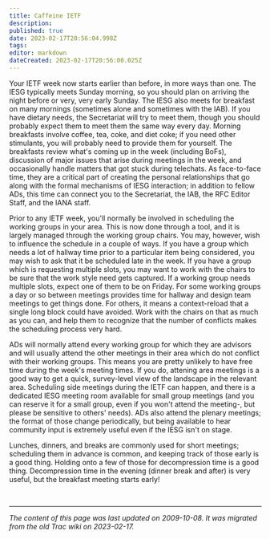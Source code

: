```yaml
---
title: Caffeine IETF
description: 
published: true
date: 2023-02-17T20:56:04.998Z
tags: 
editor: markdown
dateCreated: 2023-02-17T20:56:00.025Z
---
```


 Your IETF week now starts earlier than before, in more ways than one. The IESG typically meets Sunday morning, so you should plan on arriving the night before or very, very early Sunday. The IESG also meets for breakfast on many mornings (sometimes alone and sometimes with the IAB). If you have dietary needs, the Secretariat will try to meet them, though you should probably expect them to meet them the same way every day. Morning breakfasts involve coffee, tea, coke, and diet coke; if you need other stimulants, you will probably need to provide them for yourself. The breakfasts review what's coming up in the week (including BoFs), discussion of major issues that arise during meetings in the week, and occasionally handle matters that got stuck during telechats. As face-to-face time, they are a critical part of creating the personal relationships that go along with the formal mechanisms of IESG interaction; in addition to fellow ADs, this time can connect you to the Secretariat, the IAB, the RFC Editor Staff, and the IANA staff.

Prior to any IETF week, you'll normally be involved in scheduling the working groups in your area. This is now done through a tool, and it is largely managed through the working group chairs. You may, however, wish to influence the schedule in a couple of ways. If you have a group which needs a lot of hallway time prior to a particular item being considered, you may wish to ask that it be scheduled late in the week. If you have a group which is requesting multiple slots, you may want to work with the chairs to be sure that the work style need gets captured. If a working group needs multiple slots, expect one of them to be on Friday. For some working groups a day or so between meetings provides time for hallway and design team meetings to get things done. For others, it means a context-reload that a single long block could have avoided. Work with the chairs on that as much as you can, and help them to recognize that the number of conflicts makes the scheduling process very hard.

ADs will normally attend every working group for which they are advisors and will usually attend the other meetings in their area which do not conflict with their working groups. This means you are pretty unlikely to have free time during the week's meeting times. If you do, attening area meetings is a good way to get a quick, survey-level view of the landscape in the relevant area. Scheduling side meetings during the IETF can happen, and there is a dedicated IESG meeting room available for small group meetings (and you can reserve it for a small group, even if you won't attend the meeting-, but please be sensitive to others' needs). ADs also attend the plenary meetings; the format of those change periodically, but being available to hear community input is extremely useful even if the IESG isn't on stage.

Lunches, dinners, and breaks are commonly used for short meetings; scheduling them in advance is common, and keeping track of those early is a good thing. Holding onto a few of those for decompression time is a good thing. Decompression time in the evening (dinner break and after) is very useful, but the breakfast meeting starts early!

&nbsp;
&nbsp;
&nbsp;

---

*The content of this page was last updated on 2009-10-08. It was migrated from the old Trac wiki on 2023-02-17.*
